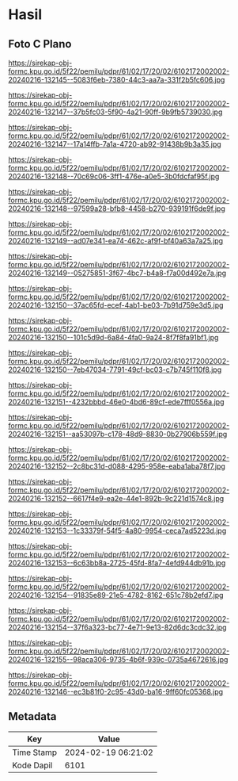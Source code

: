 # Hasil

## Foto C Plano

https://sirekap-obj-formc.kpu.go.id/5f22/pemilu/pdpr/61/02/17/20/02/6102172002002-20240216-132145--5083f6eb-7380-44c3-aa7a-331f2b5fc606.jpg

https://sirekap-obj-formc.kpu.go.id/5f22/pemilu/pdpr/61/02/17/20/02/6102172002002-20240216-132147--37b5fc03-5f90-4a21-90ff-9b9fb5739030.jpg

https://sirekap-obj-formc.kpu.go.id/5f22/pemilu/pdpr/61/02/17/20/02/6102172002002-20240216-132147--17a14ffb-7a1a-4720-ab92-91438b9b3a35.jpg

https://sirekap-obj-formc.kpu.go.id/5f22/pemilu/pdpr/61/02/17/20/02/6102172002002-20240216-132148--70c69c06-3ff1-476e-a0e5-3b0fdcfaf95f.jpg

https://sirekap-obj-formc.kpu.go.id/5f22/pemilu/pdpr/61/02/17/20/02/6102172002002-20240216-132148--97599a28-bfb8-4458-b270-939191f6de9f.jpg

https://sirekap-obj-formc.kpu.go.id/5f22/pemilu/pdpr/61/02/17/20/02/6102172002002-20240216-132149--ad07e341-ea74-462c-af9f-bf40a63a7a25.jpg

https://sirekap-obj-formc.kpu.go.id/5f22/pemilu/pdpr/61/02/17/20/02/6102172002002-20240216-132149--05275851-3f67-4bc7-b4a8-f7a00d492e7a.jpg

https://sirekap-obj-formc.kpu.go.id/5f22/pemilu/pdpr/61/02/17/20/02/6102172002002-20240216-132150--37ac65fd-ecef-4ab1-be03-7b91d759e3d5.jpg

https://sirekap-obj-formc.kpu.go.id/5f22/pemilu/pdpr/61/02/17/20/02/6102172002002-20240216-132150--101c5d9d-6a84-4fa0-9a24-8f7f8fa91bf1.jpg

https://sirekap-obj-formc.kpu.go.id/5f22/pemilu/pdpr/61/02/17/20/02/6102172002002-20240216-132150--7eb47034-7791-49cf-bc03-c7b745f110f8.jpg

https://sirekap-obj-formc.kpu.go.id/5f22/pemilu/pdpr/61/02/17/20/02/6102172002002-20240216-132151--4232bbbd-46e0-4bd6-89cf-ede7fff0556a.jpg

https://sirekap-obj-formc.kpu.go.id/5f22/pemilu/pdpr/61/02/17/20/02/6102172002002-20240216-132151--aa53097b-c178-48d9-8830-0b27906b559f.jpg

https://sirekap-obj-formc.kpu.go.id/5f22/pemilu/pdpr/61/02/17/20/02/6102172002002-20240216-132152--2c8bc31d-d088-4295-958e-eaba1aba78f7.jpg

https://sirekap-obj-formc.kpu.go.id/5f22/pemilu/pdpr/61/02/17/20/02/6102172002002-20240216-132152--6617f4e9-ea2e-44e1-892b-9c221d1574c8.jpg

https://sirekap-obj-formc.kpu.go.id/5f22/pemilu/pdpr/61/02/17/20/02/6102172002002-20240216-132153--1c33379f-54f5-4a80-9954-ceca7ad5223d.jpg

https://sirekap-obj-formc.kpu.go.id/5f22/pemilu/pdpr/61/02/17/20/02/6102172002002-20240216-132153--6c63bb8a-2725-45fd-8fa7-4efd944db91b.jpg

https://sirekap-obj-formc.kpu.go.id/5f22/pemilu/pdpr/61/02/17/20/02/6102172002002-20240216-132154--91835e89-21e5-4782-8162-651c78b2efd7.jpg

https://sirekap-obj-formc.kpu.go.id/5f22/pemilu/pdpr/61/02/17/20/02/6102172002002-20240216-132154--37f6a323-bc77-4e71-9e13-82d6dc3cdc32.jpg

https://sirekap-obj-formc.kpu.go.id/5f22/pemilu/pdpr/61/02/17/20/02/6102172002002-20240216-132155--98aca306-9735-4b6f-939c-0735a4672616.jpg

https://sirekap-obj-formc.kpu.go.id/5f22/pemilu/pdpr/61/02/17/20/02/6102172002002-20240216-132146--ec3b81f0-2c95-43d0-ba16-9ff60fc05368.jpg


## Metadata

| Key        | Value               |
| ---------- | ------------------- |
| Time Stamp | 2024-02-19 06:21:02 |
| Kode Dapil | 6101                |




